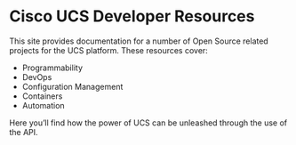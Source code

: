 # Cisco UCS Developer Resources

This site provides documentation for a number of Open Source related projects for the UCS platform.  These resources cover:

* Programmability
* DevOps
* Configuration Management
* Containers 
* Automation

Here you’ll find how the power of UCS can be unleashed through the use of the API. 


